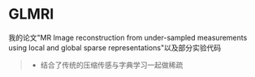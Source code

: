 # GLMRI

我的论文"MR Image reconstruction from under-sampled measurements using local and global sparse representations"以及部分实验代码

>* 结合了传统的压缩传感与字典学习一起做稀疏
